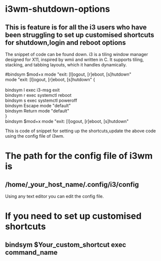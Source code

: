 # i3wm-shutdown-options
## This is feature is for all the i3 users who have been struggling to set up customised shortcuts for shutdown,login and reboot options
The snippet of code can be found down.
i3 is a tiling window manager designed for X11, inspired by wmii and written in C. It supports tiling, stacking, and tabbing layouts, which it handles dynamically.
<br>

#bindsym $mod+x mode "exit: [l]ogout, [r]eboot, [s]hutdown"<br>
mode "exit: [l]ogout, [r]eboot, [s]hutdown" {<br>
<br>
  bindsym l exec i3-msg exit<br>
  bindsym r exec systemctl reboot<br>
  bindsym s exec systemctl poweroff<br>
  bindsym Escape mode "default"<br>
  bindsym Return mode "default"<br>
}<br>
bindsym $mod+x mode "exit: [l]ogout, [r]eboot, [s]hutdown" <br>





This is code of snippet for setting up the shortcuts,update the above code using the config file of i3wm.<br>
# The path for the config file of i3wm is <br>
## /home/_your_host_name/.config/i3/config <br>
Using any text editor you can edit the config file. <br>
# If you need to set up customised shortcuts <br>

## bindsym $Your_custom_shortcut exec command_name <br>

